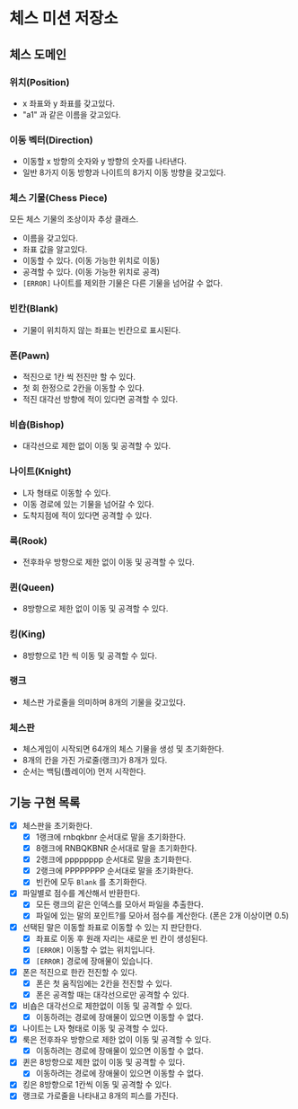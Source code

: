 # 체스 미션 저장소

## 체스 도메인

### 위치(Position)

- x 좌표와 y 좌표를 갖고있다.
- "a1" 과 같은 이름을 갖고있다.

### 이동 벡터(Direction)

- 이동할 x 방향의 숫자와 y 방향의 숫자를 나타낸다.
- 일반 8가지 이동 방향과 나이트의 8가지 이동 방향을 갖고있다.

### 체스 기물(Chess Piece)

모든 체스 기물의 조상이자 추상 클래스.

- 이름을 갖고있다.
- 좌표 값을 알고있다.
- 이동할 수 있다. (이동 가능한 위치로 이동)
- 공격할 수 있다. (이동 가능한 위치로 공격)
- `[ERROR]` 나이트를 제외한 기물은 다른 기물을 넘어갈 수 없다.

### 빈칸(Blank)

- 기물이 위치하지 않는 좌표는 빈칸으로 표시된다.

### 폰(Pawn)

- 적진으로 1칸 씩 전진만 할 수 있다.
- 첫 회 한정으로 2칸을 이동할 수 있다.
- 적진 대각선 방향에 적이 있다면 공격할 수 있다.

### 비숍(Bishop)

- 대각선으로 제한 없이 이동 및 공격할 수 있다.

### 나이트(Knight)

- L자 형태로 이동할 수 있다.
- 이동 경로에 있는 기물을 넘어갈 수 있다.
- 도착지점에 적이 있다면 공격할 수 있다.

### 룩(Rook)

- 전후좌우 방향으로 제한 없이 이동 및 공격할 수 있다.

### 퀸(Queen)

- 8방향으로 제한 없이 이동 및 공격할 수 있다.

### 킹(King)

- 8방향으로 1칸 씩 이동 및 공격할 수 있다.

### 랭크

- 체스판 가로줄을 의미하며 8개의 기물을 갖고있다.

### 체스판

- 체스게임이 시작되면 64개의 체스 기물을 생성 및 초기화한다.
- 8개의 칸을 가진 가로줄(랭크)가 8개가 있다.
- 순서는 백팀(플레이어) 먼저 시작한다.

## 기능 구현 목록

- [x]  체스판을 초기화한다.
    - [x]  1랭크에 rnbqkbnr 순서대로 말을 초기화한다.
    - [x]  8랭크에 RNBQKBNR 순서대로 말을 초기화한다.
    - [x]  2랭크에 pppppppp 순서대로 말을 초기화한다.
    - [x]  2랭크에 PPPPPPPP 순서대로 말을 초기화한다.
    - [x]  빈칸에 모두 `Blank` 를 초기화한다.
- [x]  파일별로 점수를 계산해서 반환한다.
    - [x]  모든 랭크의 같은 인덱스를 모아서 파일을 추출한다.
    - [x]  파일에 있는 말의 포인트?를 모아서 점수를 계산한다. (폰은 2개 이상이면 0.5)
- [x]  선택된 말은 이동할 좌표로 이동할 수 있는 지 판단한다.
    - [x]  좌표로 이동 후 원래 자리는 새로운 빈 칸이 생성된다.
    - [x]  `[ERROR]` 이동할 수 없는 위치입니다.
    - [x]  `[ERROR]` 경로에 장애물이 있습니다.
- [x]  폰은 적진으로 한칸 전진할 수 있다.
    - [x]  폰은 첫 움직임에는 2칸을 전진할 수 있다.
    - [x]  폰은 공격할 때는 대각선으로만 공격할 수 있다.
- [x]  비숍은 대각선으로 제한없이 이동 및 공격할 수 있다.
    - [x]  이동하려는 경로에 장애물이 있으면 이동할 수 없다.
- [x]  나이트는 L자 형태로 이동 및 공격할 수 있다.
- [x]  룩은 전후좌우 방향으로 제한 없이 이동 및 공격할 수 있다.
    - [x]  이동하려는 경로에 장애물이 있으면 이동할 수 없다.
- [x]  퀸은 8방향으로 제한 없이 이동 및 공격할 수 있다.
    - [x]  이동하려는 경로에 장애물이 있으면 이동할 수 없다.
- [x]  킹은 8방향으로 1칸씩 이동 및 공격할 수 있다.
- [x]  랭크로 가로줄을 나타내고 8개의 피스를 가진다.
